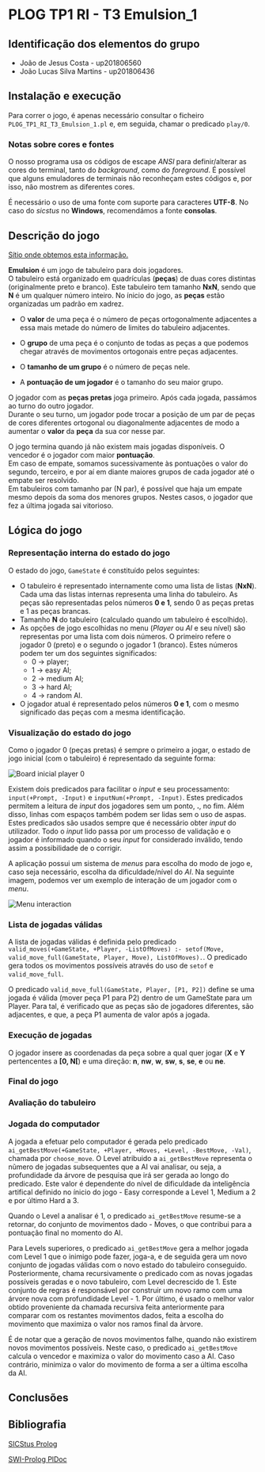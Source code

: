 # PLOG TP1 RI - T3 Emulsion_1

## Identificação dos elementos do grupo

- João de Jesus Costa - up201806560
- João Lucas Silva Martins - up201806436

## Instalação e execução

Para correr o jogo, é apenas necessário consultar o ficheiro `PLOG_TP1_RI_T3_Emulsion_1.pl`
e, em seguida, chamar o predicado `play/0`.

### Notas sobre cores e fontes

O nosso programa usa os códigos de escape _ANSI_ para definir/alterar as cores
do terminal, tanto do _background_, como do _foreground_. É possível que
alguns emuladores de terminais não reconheçam estes códigos e, por isso, não
mostrem as diferentes cores.

É necessário o uso de uma fonte com suporte para caracteres **UTF-8**. No
caso do _sicstus_ no **Windows**, recomendámos a fonte **consolas**.

## Descrição do jogo

[Sítio onde obtemos esta informação.](https://boardgamegeek.com/boardgame/311851/emulsion)

**Emulsion** é um jogo de tabuleiro para dois jogadores.  
O tabuleiro está organizado em quadrículas (**peças**) de duas cores distintas
(originalmente preto e branco). Este tabuleiro tem tamanho **NxN**, sendo que
**N** é um qualquer número inteiro. No ínicio do jogo, as **peças** estão
organizadas um padrão em xadrez.

- O **valor** de uma peça é o número de peças ortogonalmente adjacentes a essa
  mais metade do número de limites do tabuleiro adjacentes.

- O **grupo** de uma peça é o conjunto de todas as peças a que podemos chegar
  através de movimentos ortogonais entre peças adjacentes.

- O **tamanho de um grupo** é o número de peças nele.

- A **pontuação de um jogador** é o tamanho do seu maior grupo.

O jogador com as **peças pretas** joga primeiro. Após cada jogada, passámos ao
turno do outro jogador.  
Durante o seu turno, um jogador pode trocar a posição de um par de peças de
cores diferentes ortogonal ou diagonalmente adjacentes de modo a aumentar
o **valor** da **peça** da sua cor nesse par.

O jogo termina quando já não existem mais jogadas disponíveis. O vencedor
é o jogador com maior **pontuação**.  
Em caso de empate, somamos sucessivamente às pontuações o valor do segundo,
terceiro, e por aí em diante maiores grupos de cada jogador até o empate
ser resolvido.  
Em tabuleiros com tamanho par (N par), é possível que haja um empate mesmo
depois da soma dos menores grupos. Nestes casos, o jogador que fez a última
jogada sai vitorioso.

## Lógica do jogo

### Representação interna do estado do jogo

O estado do jogo, `GameState` é constituído pelos seguintes:

- O tabuleiro é representado internamente como uma lista de listas (**NxN**).
  Cada uma das listas internas representa uma linha do tabuleiro. As peças são
  representadas pelos números **0 e 1**, sendo 0 as peças pretas e 1 as peças
  brancas.
- Tamanho **N** do tabuleiro (calculado quando um tabuleiro é escolhido).
- As opções de jogo escolhidas no menu (_Player_ ou _AI_ e seu nível) são
  representas por uma lista com dois números. O primeiro refere o jogador 0 (preto)
  e o segundo o jogador 1 (branco). Estes números podem ter um dos seguintes
  significados:
  - 0 -> player;
  - 1 -> easy AI;
  - 2 -> medium AI;
  - 3 -> hard AI;
  - 4 -> random AI.
- O jogador atual é representado pelos números **0 e 1**, com o mesmo significado
  das peças com a mesma identificação.

### Visualização do estado do jogo

Como o jogador 0 (peças pretas) é sempre o primeiro a jogar, o estado de jogo
inicial (com o tabuleiro) é representado da seguinte forma:

![Board inicial player 0](img/initial_board.png)

Existem dois predicados para facilitar o _input_ e seu processamento:
`input(+Prompt, -Input)` e `inputNum(+Prompt, -Input)`. Estes predicados permitem
a leitura de _input_ dos jogadores sem um ponto, **.**, no fim. Além disso, linhas
com espaços também podem ser lidas sem o uso de aspas.  
Estes predicados são usados sempre que é necessário obter _input_ do utilizador.
Todo o _input_ lido passa por um processo de validação e o jogador é informado
quando o seu _input_ for considerado inválido, tendo assim a possibilidade de
o corrigir.

A aplicação possui um sistema de _menus_ para escolha do modo de jogo e, caso seja
necessário, escolha da dificuldade/nível do _AI_. Na seguinte imagem, podemos
ver um exemplo de interação de um jogador com o _menu_.

![Menu interaction](img/menu.png)

### Lista de jogadas válidas

A lista de jogadas válidas é definida pelo predicado
`valid_moves(+GameState, +Player, -ListOfMoves) :-
setof(Move, valid_move_full(GameState, Player, Move), ListOfMoves).`.
O predicado gera todos os movimentos possíveis através do uso de `setof` e `valid_move_full`.

O predicado `valid_move_full(GameState, Player, [P1, P2])` define se uma jogada é válida (mover
peça P1 para P2) dentro de um GameState para um Player. Para tal, é verificado que as peças são
de jogadores diferentes, são adjacentes, e que, a peça P1 aumenta de valor após a jogada.

### Execução de jogadas

O jogador insere as coordenadas da peça sobre a qual quer jogar (**X** e **Y**
pertencentes a **[0, N[**) e uma direção: **n**, **nw**, **w**, **sw**, **s**,
**se**, **e** ou **ne**.

### Final do jogo

### Avaliação do tabuleiro

### Jogada do computador

A jogada a efetuar pelo computador é gerada pelo predicado 
`ai_getBestMove(+GameState, +Player, +Moves, +Level, -BestMove, -Val)`,
chamada por `choose_move`. O Level atribuido a `ai_getBestMove` representa
o nũmero de jogadas subsequentes que a AI vai analisar, ou seja, a profundidade
da árvore de pesquisa que irá ser gerada ao longo do predicado.
Este valor é dependente do nível de dificuldade da inteligência artifical
definido no ínicio do jogo - Easy corresponde a Level 1, Medium a 2 e por último
Hard a 3.

Quando o Level a analisar é 1, o predicado `ai_getBestMove` resume-se a retornar,
do conjunto de movimentos dado - Moves, o que contribui para a pontuação final no
momento do AI.

Para Levels superiores, o predicado `ai_getBestMove` gera a melhor jogada com Level 1
que o inimigo pode fazer, joga-a, e de seguida gera um novo conjunto de jogadas válidas
com o novo estado do tabuleiro conseguido. Posteriormente, chama recursivamente o predicado
com as novas jogadas possíveis geradas e o novo tabuleiro, com Level decrescido de 1. Este
conjunto de regras é responsável por construir um novo ramo com uma árvore nova com profundidade
Level - 1. Por último, é usado o melhor valor obtido proveniente da chamada recursiva feita anteriormente
para comparar com os restantes movimentos dados, feita a escolha do movimento que maximiza o valor
nos ramos final da àrvore.

É de notar que a geração de novos movimentos falhe, quando não existirem novos movimentos possíveis.
Neste caso, o predicado `ai_getBestMove` calcula o vencedor e maximiza o valor do movimento
caso a AI. Caso contrário, minimiza o valor do movimento de forma a ser a última escolha da AI.

## Conclusões

## Bibliografia

[SICStus Prolog](https://sicstus.sics.se/sicstus/docs/latest4/html/sicstus/)

[SWI-Prolog PlDoc](https://www.swi-prolog.org/pldoc/doc_for?object=manual)
